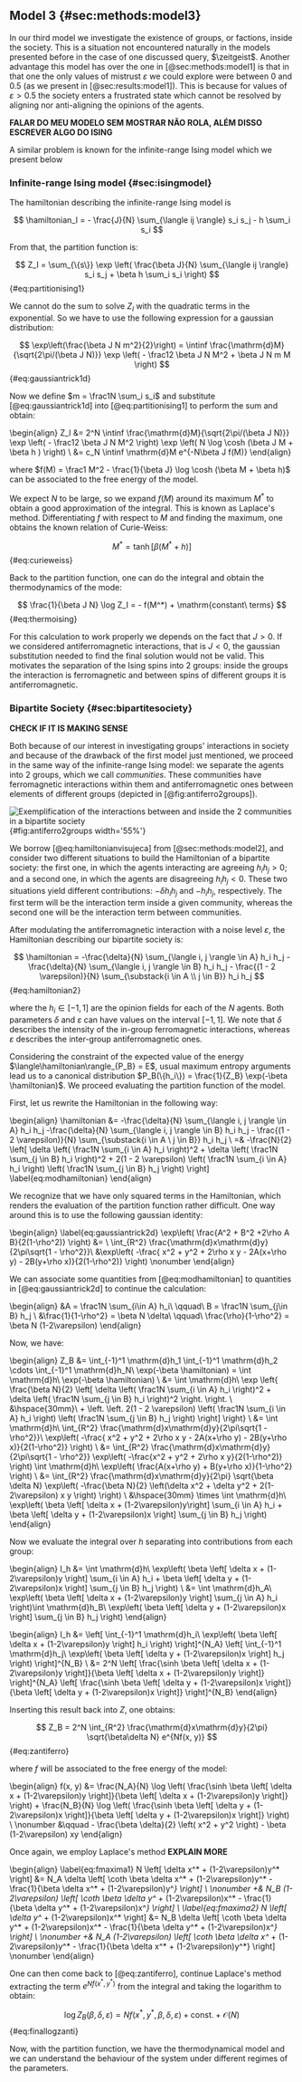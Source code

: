 
## Model 3 {#sec:methods:model3}
<!-- A model for a Bipartite Society -->

In our third model we investigate the existence of groups, or factions, inside the society. This is a situation not encountered naturally in the models presented before in the case of one discussed query, $\zeitgeist$. Another advantage this model has over the one in [@sec:methods:model1] is that in that one the only values of mistrust $\varepsilon$ we could explore were between $0$ and $0.5$ (as we present in [@sec:results:model1]). This is because for values of $\varepsilon > 0.5$ the society enters a frustrated state which cannot be resolved by aligning nor anti-aligning the opinions of the agents.

__FALAR DO MEU MODELO SEM MOSTRAR NÃO ROLA, ALÉM DISSO ESCREVER ALGO DO ISING__

A similar problem is known for the infinite-range Ising model which we present below

### Infinite-range Ising model {#sec:isingmodel}

The hamiltonian describing the infinite-range Ising model is

$$ \hamiltonian_I = - \frac{J}{N} \sum_{\langle ij \rangle} s_i s_j - h \sum_i s_i $$

From that, the partition function is:

$$ Z_I = \sum_{\{s\}} \exp \left( \frac{\beta J}{N} \sum_{\langle ij \rangle} s_i s_j + \beta h \sum_i s_i \right) $$ {#eq:partitionising1}

We cannot do the sum to solve $Z_I$ with the quadratic terms in the exponential. So we have to use the following expression for a gaussian distribution:

$$ \exp\left(\frac{\beta J N m^2}{2}\right) = \intinf \frac{\mathrm{d}M}{\sqrt{2\pi/(\beta J N)}} \exp \left( - \frac12 \beta J N M^2 + \beta J N m M \right) $$ {#eq:gaussiantrick1d}

Now we define $m = \frac1N \sum_i s_i$ and substitute [@eq:gaussiantrick1d] into [@eq:partitionising1] to perform the sum and obtain:

\begin{align}
    Z_I &= 2^N \intinf \frac{\mathrm{d}M}{\sqrt{2\pi/(\beta J N)}} \exp \left( - \frac12 \beta J N M^2 \right) \exp \left( N \log \cosh (\beta J M + \beta h ) \right) \\
    &= c_N \intinf \mathrm{d}M e^{-N\beta J f(M)}
\end{align}

where $f(M) = \frac1 M^2 - \frac{1}{\beta J} \log \cosh (\beta M + \beta h)$ can be associated to the free energy of the model.

We expect $N$ to be large, so we expand $f(M)$ around its maximum $M^*$ to obtain a good approximation of the integral. This is known as Laplace's method. Differentiating $f$ with respect to $M$ and finding the maximum, one obtains the known relation of Curie-Weiss:

$$ M^* = \tanh [\beta (M^* + h)] $$ {#eq:curieweiss}

Back to the partition function, one can do the integral and obtain the thermodynamics of the mode:

$$ \frac{1}{\beta J N} \log Z_I = - f(M^*) + \mathrm{constant\ terms} $$ {#eq:thermoising}

For this calculation to work properly we depends on the fact that $J>0$. If we considered antiferromagnetic interactions, that is $J<0$, the gaussian substitution needed to find the final solution would not be valid. This motivates the separation of the Ising spins into 2 groups: inside the groups the interaction is ferromagnetic and between spins of different groups it is antiferromagnetic.

<!-- and can be solved separating the spins into 2 groups. -->

### Bipartite Society {#sec:bipartitesociety}

__CHECK IF IT IS MAKING SENSE__

Both because of our interest in investigating groups' interactions in society and because of the drawback of the first model just mentioned, we proceed in the same way of the infinite-range Ising model: we separate the agents into 2 groups, which we call _communities_. These communities have ferromagnetic interactions within them and antiferromagnetic ones between elements of different groups (depicted in [@fig:antiferro2groups]).


![Exemplification of the interactions between and inside the 2 communities in a bipartite society](images/antiferromagnetic-2groups.png){#fig:antiferro2groups width='55%'}

We borrow [@eq:hamiltonianvisujeca] from [@sec:methods:model2], and consider two different situations to build the Hamiltonian of a bipartite society: the first one, in which the agents interacting are agreeing $h_ih_j>0$; and a second one, in which the agents are disagreeing $h_ih_j<0$. These two situations yield different contributions: $-\delta h_ih_j$ and $-h_ih_j$, respectively. The first term will be the interaction term inside a given community, whereas the second one will be the interaction term between communities.

After modulating the antiferromagnetic interaction with a noise level $\varepsilon$, the Hamiltonian describing our bipartite society is:

$$  \hamiltonian =  -\frac{\delta}{N} \sum_{\langle i, j \rangle \in A} h_i h_j -\frac{\delta}{N} \sum_{\langle i, j \rangle \in B} h_i h_j - \frac{(1 - 2 \varepsilon)}{N} \sum_{\substack{i \in A \\ j \in B}} h_i h_j $$ {#eq:hamiltonian2}

where the $h_i \in [-1, 1]$ are the opinion fields for each of the $N$ agents. Both parameters $\delta$ and $\varepsilon$ can have values on the interval $[-1, 1]$. We note that $\delta$ describes the intensity of the in-group ferromagnetic interactions, whereas $\varepsilon$ describes the inter-group antiferromagnetic ones.

Considering the constraint of the expected value of the energy $\langle\hamiltonian\rangle_{P_B} = E$, usual maximum entropy arguments lead us to a canonical distribution $P_B(\{h_i\}) = \frac{1}{Z_B} \exp(-\beta \hamiltonian)$. We proceed evaluating the partition function of the model.

First, let us rewrite the Hamiltonian in the following way:

\begin{align}
  \hamiltonian &=  -\frac{\delta}{N} \sum_{\langle i, j \rangle \in A} h_i h_j -\frac{\delta}{N} \sum_{\langle i, j \rangle \in B} h_i h_j - \frac{(1 - 2 \varepsilon)}{N} \sum_{\substack{i \in A \\ j \in B}} h_i h_j \\
  =& -\frac{N}{2} \left[ \delta \left( \frac1N \sum_{i \in A} h_i \right)^2 + \delta \left( \frac1N \sum_{j \in B} h_i \right)^2 + 2(1 - 2 \varepsilon) \left( \frac1N \sum_{i \in A} h_i \right) \left( \frac1N \sum_{j \in B} h_j \right) \right] \label{eq:modhamiltonian}
\end{align}

We recognize that we have only squared terms in the Hamiltonian, which renders the evaluation of the partition function rather difficult. One way around this is to use the following gaussian identity:

\begin{align}
    \label{eq:gaussiantrick2d} \exp\left( \frac{A^2 + B^2 +2\rho A B}{2(1-\rho^2)} \right) &= \\
    \int_{R^2} \frac{\mathrm{d}x\mathrm{d}y}{2\pi\sqrt{1 - \rho^2}}\ &\exp\left( -\frac{ x^2 + y^2 + 2\rho x y - 2A(x+\rho y) - 2B(y+\rho x)}{2(1-\rho^2)} \right) \nonumber
\end{align}

We can associate some quantities from [@eq:modhamiltonian] to quantities in [@eq:gaussiantrick2d] to continue the calculation:

\begin{align}
    &A = \frac1N \sum_{i\in A} h_i\ \qquad\ B = \frac1N \sum_{j\in B} h_j \\
    &\frac{1}{1-\rho^2} = \beta N \delta\ \qquad\ \frac{\rho}{1-\rho^2} = \beta N (1-2\varepsilon)
\end{align}

Now, we have:

\begin{align}
    Z_B &= \int_{-1}^1 \mathrm{d}h_1 \int_{-1}^1 \mathrm{d}h_2 \cdots \int_{-1}^1 \mathrm{d}h_N\ \exp(-\beta \hamiltonian) = \int \mathrm{d}h\ \exp(-\beta \hamiltonian) \\
    &= \int \mathrm{d}h\ \exp \left\{ \frac{\beta N}{2} \left[ \delta \left( \frac1N \sum_{i \in A} h_i \right)^2 + \delta \left( \frac1N \sum_{j \in B} h_i \right)^2 \right. \right. \\
    &\hspace{30mm}\ + \left. \left. 2(1 - 2 \varepsilon) \left( \frac1N \sum_{i \in A} h_i \right) \left( \frac1N \sum_{j \in B} h_j \right) \right] \right\} \\
    &= \int \mathrm{d}h\ \int_{R^2} \frac{\mathrm{d}x\mathrm{d}y}{2\pi\sqrt{1 - \rho^2}}\ \exp\left( -\frac{ x^2 + y^2 + 2\rho x y - 2A(x+\rho y) - 2B(y+\rho x)}{2(1-\rho^2)} \right) \\
    &= \int_{R^2} \frac{\mathrm{d}x\mathrm{d}y}{2\pi\sqrt{1 - \rho^2}} \exp\left( -\frac{x^2 + y^2 + 2\rho x y}{2(1-\rho^2)} \right) \int \mathrm{d}h\ \exp\left( \frac{A(x+\rho y) + B(y+\rho x)}{1-\rho^2} \right) \\
    &= \int_{R^2} \frac{\mathrm{d}x\mathrm{d}y}{2\pi} \sqrt{\beta \delta N} \exp\left( -\frac{\beta N}{2} \left(\delta x^2 + \delta y^2 + 2(1-2\varepsilon) x y \right) \right) \\
    &\hspace{30mm} \times \int \mathrm{d}h\ \exp\left( \beta \left[ \delta x + (1-2\varepsilon)y\right] \sum_{i \in A} h_i + \beta \left[ \delta y + (1-2\varepsilon)x \right] \sum_{j \in B} h_j \right)
\end{align}

Now we evaluate the integral over $h$ separating into contributions from each group:

\begin{align}
    I_h &= \int \mathrm{d}h\ \exp\left( \beta \left[ \delta x + (1-2\varepsilon)y \right] \sum_{i \in A} h_i + \beta \left[ \delta y + (1-2\varepsilon)x \right] \sum_{j \in B} h_j \right) \\
    &= \int \mathrm{d}h_A\ \exp\left( \beta \left[ \delta x + (1-2\varepsilon)y \right] \sum_{j \in A} h_i \right)\int \mathrm{d}h_B\ \exp\left( \beta \left[ \delta y + (1-2\varepsilon)x \right] \sum_{j \in B} h_j \right)
\end{align}

\begin{align}
    I_h &= \left[ \int_{-1}^1 \mathrm{d}h_i\ \exp\left( \beta \left[ \delta x + (1-2\varepsilon)y \right] h_i \right) \right]^{N_A} \left[ \int_{-1}^1 \mathrm{d}h_j\ \exp\left( \beta \left[ \delta y + (1-2\varepsilon)x \right] h_j \right) \right]^{N_B} \\
    &= 2^N \left[ \frac{\sinh \beta \left[ \delta x + (1-2\varepsilon)y \right]}{\beta \left[ \delta x + (1-2\varepsilon)y \right]} \right]^{N_A} \left[ \frac{\sinh \beta \left[ \delta y + (1-2\varepsilon)x \right]}{\beta \left[ \delta y + (1-2\varepsilon)x \right]} \right]^{N_B}
\end{align}

Inserting this result back into $Z$, one obtains:

$$ Z_B = 2^N \int_{R^2} \frac{\mathrm{d}x\mathrm{d}y}{2\pi} \sqrt{\beta\delta N} e^{Nf(x, y)} $$ {#eq:zantiferro}

where $f$ will be associated to the free energy of the model:

\begin{align}
    f(x, y) &= \frac{N_A}{N} \log \left( \frac{\sinh \beta \left[ \delta x + (1-2\varepsilon)y \right]}{\beta \left[ \delta x + (1-2\varepsilon)y \right]} \right) + \frac{N_B}{N} \log \left( \frac{\sinh \beta \left[ \delta y + (1-2\varepsilon)x \right]}{\beta \left[ \delta y + (1-2\varepsilon)x \right]} \right) \\
    \nonumber &\qquad - \frac{\beta \delta}{2} \left( x^2 + y^2 \right) - \beta (1-2\varepsilon) xy
\end{align}

<!-- We expect $N$ to be large, so we expand $f(x, y)$ around its maximum $(x^*, y^*)$ to obtain a good approximation of the integral. This is known as Laplace's method. Differentiating $f$ with respect to its variables and finding the maxima, one obtains the following set of equations: -->
Once again, we employ Laplace's method __EXPLAIN MORE__

\begin{align}
	\label{eq:fmaxima1} N \left[ \delta x^* + (1-2\varepsilon)y^* \right] &= N_A \delta \left[ \coth \beta \delta x^* + (1-2\varepsilon)y^* - \frac{1}{\beta \delta x^* + (1-2\varepsilon)y^*} \right] \\
    \nonumber +& N_B (1-2\varepsilon) \left[ \coth \beta \delta y^* + (1-2\varepsilon)x^* - \frac{1}{\beta \delta y^* + (1-2\varepsilon)x^*} \right] \\
	\label{eq:fmaxima2} N \left[ \delta y^* + (1-2\varepsilon)x^* \right] &= N_B \delta \left[ \coth \beta \delta y^* + (1-2\varepsilon)x^* - \frac{1}{\beta \delta y^* + (1-2\varepsilon)x^*} \right] \\
    \nonumber +& N_A (1-2\varepsilon) \left[ \coth \beta \delta x^* + (1-2\varepsilon)y^* - \frac{1}{\beta \delta x^* + (1-2\varepsilon)y^*} \right] \nonumber
\end{align}

One can then come back to [@eq:zantiferro], continue Laplace's method extracting the term $e^{Nf(x^*, y^*)}$ from the integral and taking the logarithm to obtain:

$$ \log Z_B(\beta, \delta, \varepsilon) = N f(x^*, y^*, \beta, \delta, \varepsilon) + \mathrm{const.} + \mathcal{O}(N) $$ {#eq:finallogzanti}

Now, with the partition function, we have the thermodynamical model and we can understand the behaviour of the system under different regimes of the parameters.
